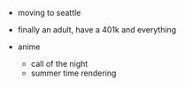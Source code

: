 - moving to seattle
- finally an adult, have a 401k and everything

- anime
    - call of the night
    - summer time rendering

